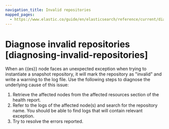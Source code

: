 ```yaml
---
navigation_title: Invalid repositories
mapped_pages:
  - https://www.elastic.co/guide/en/elasticsearch/reference/current/diagnosing-invalid-repositories.html
---
```


# Diagnose invalid repositories [diagnosing-invalid-repositories]

When an {{es}} node faces an unexpected exception when trying to instantiate a snapshot repository, it will mark the repository as "invalid" and write a warning to the log file. Use the following steps to diagnose the underlying cause of this issue:

1. Retrieve the affected nodes from the affected resources section of the health report.
2. Refer to the logs of the affected node(s) and search for the repository name. You should be able to find logs that will contain relevant exception.
3. Try to resolve the errors reported.

